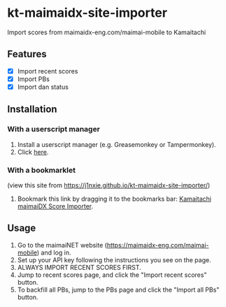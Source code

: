 # kt-maimaidx-site-importer

Import scores from maimaidx-eng.com/maimai-mobile to Kamaitachi

## Features

- [x] Import recent scores
- [x] Import PBs
- [x] Import dan status

## Installation
### With a userscript manager

1. Install a userscript manager (e.g. Greasemonkey or Tampermonkey).
2. Click [here](https://github.com/j1nxie/kt-maimaidx-site-importer/raw/main/kt-maimaidx-site-importer.user.js).

### With a bookmarklet
(view this site from <https://j1nxie.github.io/kt-maimaidx-site-importer/>)

1. Bookmark this link by dragging it to the bookmarks bar: [Kamaitachi maimaiDX Score Importer](javascript:void(function(d){if(d.location.host==='maimaidx-eng.com')document.body.appendChild(document.createElement('script')).src='https://j1nxie.github.io/kt-maimaidx-site-importer/kt-maimaidx-site-importer.min.js?t='+Math.floor(Date.now()/60000)})(document);).

## Usage
1. Go to the maimaiNET website (https://maimaidx-eng.com/maimai-mobile) and log in.
2. Set up your API key following the instructions you see on the page.
3. ALWAYS IMPORT RECENT SCORES FIRST.
4. Jump to recent scores page, and click the "Import recent scores" button.
5. To backfill all PBs, jump to the PBs page and click the "Import all PBs" button.
